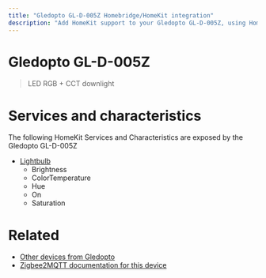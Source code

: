 ```yaml
---
title: "Gledopto GL-D-005Z Homebridge/HomeKit integration"
description: "Add HomeKit support to your Gledopto GL-D-005Z, using Homebridge, Zigbee2MQTT and homebridge-z2m."
---
```

<!---
This file has been GENERATED using src/docgen/docgen.ts
DO NOT EDIT THIS FILE MANUALLY!
-->
# Gledopto GL-D-005Z
> LED RGB + CCT downlight


# Services and characteristics
The following HomeKit Services and Characteristics are exposed by
the Gledopto GL-D-005Z

* [Lightbulb](../../light.md)
  * Brightness
  * ColorTemperature
  * Hue
  * On
  * Saturation


# Related
* [Other devices from Gledopto](../index.md#gledopto)
* [Zigbee2MQTT documentation for this device](https://www.zigbee2mqtt.io/devices/GL-D-005Z.html)